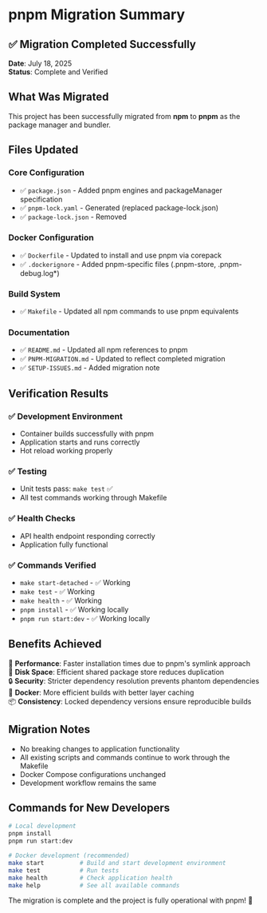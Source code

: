 # pnpm Migration Summary

## ✅ Migration Completed Successfully

**Date**: July 18, 2025  
**Status**: Complete and Verified

## What Was Migrated

This project has been successfully migrated from **npm** to **pnpm** as the package manager and bundler.

## Files Updated

### Core Configuration

- ✅ `package.json` - Added pnpm engines and packageManager specification
- ✅ `pnpm-lock.yaml` - Generated (replaced package-lock.json)
- ✅ `package-lock.json` - Removed

### Docker Configuration

- ✅ `Dockerfile` - Updated to install and use pnpm via corepack
- ✅ `.dockerignore` - Added pnpm-specific files (.pnpm-store, .pnpm-debug.log\*)

### Build System

- ✅ `Makefile` - Updated all npm commands to use pnpm equivalents

### Documentation

- ✅ `README.md` - Updated all npm references to pnpm
- ✅ `PNPM-MIGRATION.md` - Updated to reflect completed migration
- ✅ `SETUP-ISSUES.md` - Added migration note

## Verification Results

### ✅ Development Environment

- Container builds successfully with pnpm
- Application starts and runs correctly
- Hot reload working properly

### ✅ Testing

- Unit tests pass: `make test` ✅
- All test commands working through Makefile

### ✅ Health Checks

- API health endpoint responding correctly
- Application fully functional

### ✅ Commands Verified

- `make start-detached` - ✅ Working
- `make test` - ✅ Working
- `make health` - ✅ Working
- `pnpm install` - ✅ Working locally
- `pnpm run start:dev` - ✅ Working locally

## Benefits Achieved

🚀 **Performance**: Faster installation times due to pnpm's symlink approach  
💾 **Disk Space**: Efficient shared package store reduces duplication  
🔒 **Security**: Stricter dependency resolution prevents phantom dependencies  
🐳 **Docker**: More efficient builds with better layer caching  
📦 **Consistency**: Locked dependency versions ensure reproducible builds

## Migration Notes

- No breaking changes to application functionality
- All existing scripts and commands continue to work through the Makefile
- Docker Compose configurations unchanged
- Development workflow remains the same

## Commands for New Developers

```bash
# Local development
pnpm install
pnpm run start:dev

# Docker development (recommended)
make start          # Build and start development environment
make test           # Run tests
make health         # Check application health
make help           # See all available commands
```

The migration is complete and the project is fully operational with pnpm! 🎉
